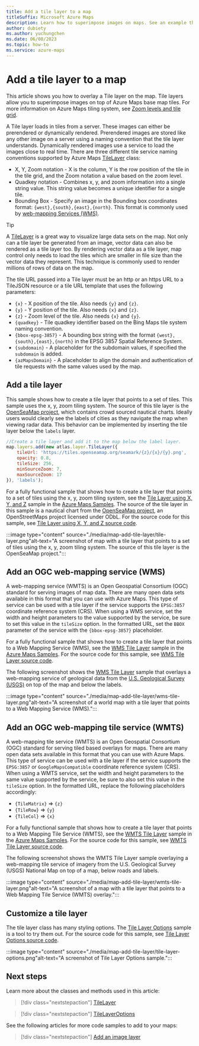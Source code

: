 ```yaml
---
title: Add a tile layer to a map
titleSuffix: Microsoft Azure Maps
description: Learn how to superimpose images on maps. See an example that uses the Azure Maps Web SDK to add a tile layer containing a weather radar overlay to a map.
author: dubiety
ms.author: yuchungchen
ms.date: 06/08/2023
ms.topic: how-to
ms.service: azure-maps
---
```


# Add a tile layer to a map

This article shows you how to overlay a Tile layer on the map. Tile layers allow you to superimpose images on top of Azure Maps base map tiles. For more information on Azure Maps tiling system, see [Zoom levels and tile grid](zoom-levels-and-tile-grid.md).

A Tile layer loads in tiles from a server. These images can either be prerendered or dynamically rendered. Prerendered images are stored like any other image on a server using a naming convention that the tile layer understands. Dynamically rendered images use a service to load the images close to real time. There are three different tile service naming conventions supported by Azure Maps [TileLayer](/javascript/api/azure-maps-control/atlas.layer.tilelayer) class:

* X, Y, Zoom notation - X is the column, Y is the row position of the tile in the tile grid, and the Zoom notation a value based on the zoom level.
* Quadkey notation - Combines x, y, and zoom information into a single string value. This string value becomes a unique identifier for a single tile.
* Bounding Box -  Specify an image in the Bounding box coordinates format: `{west},{south},{east},{north}`. This format is commonly used by [web-mapping Services (WMS)](https://www.opengeospatial.org/standards/wms).

> [!TIP]
> A [TileLayer](/javascript/api/azure-maps-control/atlas.layer.tilelayer) is a great way to visualize large data sets on the map. Not only can a tile layer be generated from an image, vector data can also be rendered as a tile layer too. By rendering vector data as a tile layer, map control only needs to load the tiles which are smaller in file size than the vector data they represent. This technique is commonly used to render millions of rows of data on the map.

The tile URL passed into a Tile layer must be an http or an https URL to a TileJSON resource or a tile URL template that uses the following parameters:

* `{x}` - X position of the tile. Also needs `{y}` and `{z}`.
* `{y}` - Y position of the tile. Also needs `{x}` and `{z}`.
* `{z}` - Zoom level of the tile. Also needs `{x}` and `{y}`.
* `{quadkey}` - Tile quadkey identifier based on the Bing Maps tile system naming convention.
* `{bbox-epsg-3857}` - A bounding box string with the format `{west},{south},{east},{north}` in the EPSG 3857 Spatial Reference System.
* `{subdomain}` - A placeholder for the subdomain values, if specified the `subdomain` is added.
* `{azMapsDomain}` - A placeholder to align the domain and authentication of tile requests with the same values used by the map.

## Add a tile layer

 This sample shows how to create a tile layer that points to a set of tiles. This sample uses the x, y, zoom tiling system. The source of this tile layer is the [OpenSeaMap project], which contains crowd sourced nautical charts. Ideally users would clearly see the labels of cities as they navigate the map when viewing radar data. This behavior can be implemented by inserting the tile layer below the `labels` layer.

```javascript
//Create a tile layer and add it to the map below the label layer.
map.layers.add(new atlas.layer.TileLayer({
    tileUrl: 'https://tiles.openseamap.org/seamark/{z}/{x}/{y}.png',
    opacity: 0.8,
    tileSize: 256,
    minSourceZoom: 7,
    maxSourceZoom: 17
}), 'labels');
```

For a fully functional sample that shows how to create a tile layer that points to a set of tiles using the x, y, zoom tiling system, see the [Tile Layer using X, Y, and Z] sample in the [Azure Maps Samples]. The source of the tile layer in this sample is a nautical chart from the [OpenSeaMap project], an OpenStreetMaps project licensed under ODbL. For the source code for this sample, see [Tile Layer using X, Y, and Z source code].

:::image type="content" source="./media/map-add-tile-layer/tile-layer.png"alt-text="A screenshot of map with a tile layer that points to a set of tiles using the x, y, zoom tiling system. The source of this tile layer is the OpenSeaMap project.":::

<!--------------------------------------------------
> [!VIDEO //codepen.io/azuremaps/embed/BGEQjG/?height=500&theme-id=0&default-tab=js,result&embed-version=2&editable=true]
---------------------------------------------------->

## Add an OGC web-mapping service (WMS)

A web-mapping service (WMTS) is an Open Geospatial Consortium (OGC) standard for serving images of map data. There are many open data sets available in this format that you can use with Azure Maps. This type of service can be used with a tile layer if the service supports the `EPSG:3857` coordinate reference system (CRS). When using a WMS service, set the width and height parameters to the value supported by the service, be sure to set this value in the `tileSize` option. In the formatted URL, set the `BBOX` parameter of the service with the `{bbox-epsg-3857}` placeholder.

For a fully functional sample that shows how to create a tile layer that points to a Web Mapping Service (WMS), see the [WMS Tile Layer] sample in the [Azure Maps Samples]. For the source code for this sample, see [WMS Tile Layer source code].

The following screenshot shows the [WMS Tile Layer] sample that overlays a web-mapping service of geological data from the [U.S. Geological Survey (USGS)] on top of the map and below the labels.

:::image type="content" source="./media/map-add-tile-layer/wms-tile-layer.png"alt-text="A screenshot of a world map with a tile layer that points to a Web Mapping Service (WMS).":::

<!--------------------------------------------------
> [!VIDEO https://codepen.io/azuremaps/embed/BapjZqr?height=500&theme-id=0&default-tab=js,result&embed-version=2&editable=true]
----------------------------------------------->

## Add an OGC web-mapping tile service (WMTS)

A web-mapping tile service (WMTS) is an Open Geospatial Consortium (OGC) standard for serving tiled based overlays for maps. There are many open data sets available in this format that you can use with Azure Maps. This type of service can be used with a tile layer if the service supports the `EPSG:3857` or `GoogleMapsCompatible` coordinate reference system (CRS). When using a WMTS service, set the width and height parameters to the same value supported by the service, be sure to also set this value in the `tileSize` option. In the formatted URL, replace the following placeholders accordingly:

* `{TileMatrix}` => `{z}`
* `{TileRow}` => `{y}`
* `{TileCol}` => `{x}`

For a fully functional sample that shows how to create a tile layer that points to a Web Mapping Tile Service (WMTS), see the [WMTS Tile Layer] sample in the [Azure Maps Samples]. For the source code for this sample, see [WMTS Tile Layer source code].

The following screenshot shows the WMTS Tile Layer sample overlaying a web-mapping tile service of imagery from the U.S. Geological Survey (USGS) National Map on top of a map, below roads and labels.

:::image type="content" source="./media/map-add-tile-layer/wmts-tile-layer.png"alt-text="A screenshot of a map with a tile layer that points to a Web Mapping Tile Service (WMTS) overlay.":::

<!--------------------------------------------------
> [!VIDEO https://codepen.io/azuremaps/embed/BapjZVY?height=500&theme-id=0&default-tab=js,result&embed-version=2&editable=true]
----------------------------------------------->

## Customize a tile layer

The tile layer class has many styling options. The [Tile Layer Options] sample is a tool to try them out. For the source code for this sample, see [Tile Layer Options source code].

:::image type="content" source="./media/map-add-tile-layer/tile-layer-options.png"alt-text="A screenshot of Tile Layer Options sample.":::

<!--------------------------------------------------
> [!VIDEO //codepen.io/azuremaps/embed/xQeRWX/?height=700&theme-id=0&default-tab=result]
----------------------------------------------->

## Next steps

Learn more about the classes and methods used in this article:

> [!div class="nextstepaction"]
> [TileLayer](/javascript/api/azure-maps-control/atlas.layer.tilelayer)

> [!div class="nextstepaction"]
> [TileLayerOptions](/javascript/api/azure-maps-control/atlas.tilelayeroptions)

See the following articles for more code samples to add to your maps:

> [!div class="nextstepaction"]
> [Add an image layer](./map-add-image-layer.md)

[Azure Maps Samples]: https://samples.azuremaps.com
[Tile Layer Options]: https://samples.azuremaps.com/tile-layers/tile-layer-options
[WMS Tile Layer]: https://samples.azuremaps.com/tile-layers/wms-tile-layer
[WMTS Tile Layer]: https://samples.azuremaps.com/tile-layers/wmts-tile-layer
[Tile Layer using X, Y, and Z]: https://samples.azuremaps.com/tile-layers/tile-layer-using-x,-y-and-z

[Tile Layer Options source code]: https://github.com/Azure-Samples/AzureMapsCodeSamples/blob/main/Samples/Tile%20Layers/Tile%20Layer%20Options/Tile%20Layer%20Options.html
[WMS Tile Layer source code]: https://github.com/Azure-Samples/AzureMapsCodeSamples/blob/main/Samples/Tile%20Layers/WMS%20Tile%20Layer/WMS%20Tile%20Layer.html
[WMTS Tile Layer source code]: https://github.com/Azure-Samples/AzureMapsCodeSamples/blob/main/Samples/Tile%20Layers/WMTS%20Tile%20Layer/WMTS%20Tile%20Layer.html
[Tile Layer using X, Y, and Z source code]: https://github.com/Azure-Samples/AzureMapsCodeSamples/blob/main/Samples/Tile%20Layers/Tile%20Layer%20using%20X,%20Y%20and%20Z/Tile%20Layer%20using%20X,%20Y%20and%20Z.html

[OpenSeaMap project]: https://openseamap.org/index.php
[U.S. Geological Survey (USGS)]: https://mrdata.usgs.gov/
[U.S. Geological Survey (USGS) National Map]:https://viewer.nationalmap.gov/services
